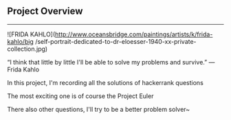 ## Project Overview

------
![FRIDA KAHLO](http://www.oceansbridge.com/paintings/artists/k/frida-kahlo/big
/self-portrait-dedicated-to-dr-eloesser-1940-xx-private-collection.jpg)

“I think that little by little I'll be able to solve my problems and survive.” ― Frida Kahlo

In this project, I'm recording all the solutions of hackerrank questions

The most exciting one is of course the Project Euler

There also other questions, I'll try to be a better problem solver~ 
